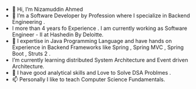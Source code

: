 - 👋 Hi, I’m Nizamuddin Ahmed
- 👀 I’m a Software Developer by Profession where I specialize in Backend Engineering . 
- I more than 4 years fo Experience . I am currently working as Software Engineer - II at Hashedin By Deloitte.
- 🌱 I expertise in Java Programming Language and have hands on Experience in Backend Frameworks like Spring , Spring MVC , Spring Boot , Struts 2 .
- I’m currently learning distributed System Architecture and Event driven Architecture.
- 💞️ I have good analytical skills and Love to Solve DSA Problmes .
- 📫 Personally I like to teach Computer Science Fundamentals.

<!---
Nizamuddin18/Nizamuddin18 is a ✨ special ✨ repository because its `README.md` (this file) appears on your GitHub profile.
You can click the Preview link to take a look at your changes.
--->
